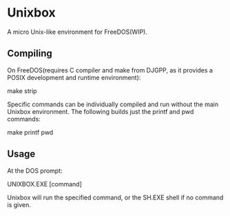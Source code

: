# Unixbox
A micro Unix-like environment for FreeDOS(WIP).

## Compiling

On FreeDOS(requires C compiler and make from DJGPP, as it provides a POSIX development and runtime environment):

make strip

Specific commands can be individually compiled and run without the main Unixbox environment. The following builds just the printf and pwd commands:

make printf pwd

## Usage

At the DOS prompt:

UNIXBOX.EXE [command]

Unixbox will run the specified command, or the SH.EXE shell if no command is given.